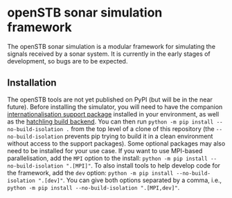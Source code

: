 <!--

SPDX-FileCopyrightText: openSTB contributors
SPDX-License-Identifier: BSD-2-Clause-Patent

-->

openSTB sonar simulation framework
==================================

The openSTB sonar simulation is a modular framework for simulating the signals received
by a sonar system. It is currently in the early stages of development, so bugs are to be
expected.


Installation
------------

The openSTB tools are not yet published on PyPI (but will be in the near future). Before
installing the simulator, you will need to have the companion [internationalisation
support package](https://github.com/openSTB/i18n) installed in your environment, as well
as the [hatchling build backend](https://pypi.org/project/hatchling/). You can then run
`python -m pip install --no-build-isolation .` from the top level of a clone of this
repository (the `--no-build-isolation` prevents pip trying to build it in a clean
environment without access to the support packages). Some optional packages may also
need to be installed for your use case. If you want to use MPI-based parallelisation,
add the `MPI` option to the install: `python -m pip install --no-build-isolation
".[MPI]"`. To also install tools to help develop code for the framework, add the `dev`
option: `python -m pip install --no-build-isolation ".[dev]"`. You can give both options
separated by a comma, i.e., `python -m pip install --no-build-isolation ".[MPI,dev]"`.
